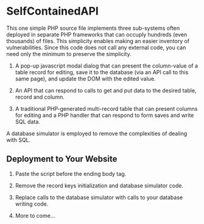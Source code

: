 # SelfContainedAPI

This one simple PHP source file implements three sub-systems often deployed in separate PHP frameworks that can occuply hundreds (even thousands) of files. This simplicity enables making an easier inventory of vulnerabilities. Since this code does not call any external code, you can need only the minimum to preserve the simplicity.

1. A pop-up javascript modal dialog that can present the column-value of a table record for editing, save it to the database (via an API call to this same page), and update the DOM with the edited value.

2. An API that can respond to calls to get and put data to the desired table, record and column.

3. A traditional PHP-generated multi-record table that can present columns for editing and a PHP handler that can respond to form saves and write SQL data.

A database simulator is employed to remove the complexities of dealing with SQL.

## Deployment to Your Website

1. Paste the script before the ending body tag.

2. Remove the record keys initialization and database simulator code.

3. Replace calls to the database simulator with calls to your database writing code.

4. More to come...
